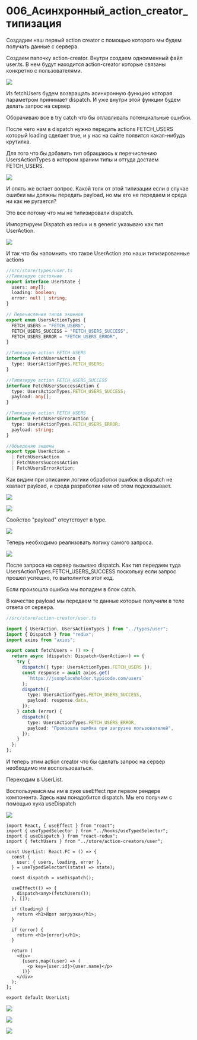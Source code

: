 # 006_Асинхронный_action_creator_типизация

Создадим наш первый action creator с помощью которого мы будем получать данные с сервера. 

Создаем папочку action-creator. Внутри создаем одноименный файл user.ts. В нем будут находится action-creator которые связаны конкретно с пользователями.

![](img/001.jpg)

Из fetchUsers будем возвращать асинхронную функцию которая параметром принимает dispatch. И уже внутри этой функции будем делать запрос на сервер.

Оборачиваю все в try catch что бы отлавливать потенциальные ошибки.

После чего нам в dispatch нужно передать actions FETCH_USERS который loading сделает true, и у нас на сайте появится какая-нибудь крутилка.

Для того что бы добавить тип обращаюсь к перечислению UsersActionTypes в котором храним типы и оттуда достаем FETCH_USERS.

![](img/002.jpg)

И опять же встает вопрос. Какой толк от этой типизации если в случае ошибки мы должны передать payload, но мы его не передаем и среда ни как не ругается?

Это все потому что мы не типизировали dispatch.

Импортируем Dispatch из redux и в generic указываю как тип UserAction.

![](img/003.jpg)

И так что бы напомнить что такое UserAction это наши типизированные actions

```ts
//src/store/types/user.ts
//Типизирую состояние
export interface UserState {
  users: any[];
  loading: boolean;
  error: null | string;
}

// Перечисления типов экшенов
export enum UsersActionTypes {
  FETCH_USERS = "FETCH_USERS",
  FETCH_USERS_SUCCESS = "FETCH_USERS_SUCCESS",
  FETCH_USERS_ERROR = "FETCH_USERS_ERROR",
}

//Типизирую action FETCH_USERS
interface FetchUsersAction {
  type: UsersActionTypes.FETCH_USERS;
}

//Типизирую action FETCH_USERS_SUCCESS
interface FetchUsersSuccessAction {
  type: UsersActionTypes.FETCH_USERS_SUCCESS;
  payload: any[];
}

//Типизирую action FETCH_USERS
interface FetchUsersErrorAction {
  type: UsersActionTypes.FETCH_USERS_ERROR;
  payload: string;
}

//Объеденяю экшены
export type UserAction =
  | FetchUsersAction
  | FetchUsersSuccessAction
  | FetchUsersErrorAction;

```

Как видим при описании логики обработки ошибок в dispatch не хватает payload, и среда разработки нам об этом подсказывает.

![](img/003.jpg)

![](img/004.jpg)

Свойство "payload" отсутствует в type.

![](img/005.jpg)

Теперь необходимо реализовать логику самого запроса.

![](img/006.jpg)

После запроса на сервер вызываю dispatch. Как тип передаем туда UsersActionTypes.FETCH_USERS_SUCCESS поскольку если запрос прошел успешно, то выполнится этот код.

Если произошла ошибка мы попадем в блок catch.

В качестве payload мы передаем те данные которые получили в теле ответа от сервера.

```ts
//src/store/action-creator/user.ts

import { UserAction, UsersActionTypes } from "../types/user";
import { Dispatch } from "redux";
import axios from "axios";

export const fetchUsers = () => {
  return async (dispatch: Dispatch<UserAction>) => {
    try {
      dispatch({ type: UsersActionTypes.FETCH_USERS });
      const response = await axios.get(
        `https://jsonplaceholder.typicode.com/users`
      );
      dispatch({
        type: UsersActionTypes.FETCH_USERS_SUCCESS,
        payload: response.data,
      });
    } catch (error) {
      dispatch({
        type: UsersActionTypes.FETCH_USERS_ERROR,
        payload: "Произошла ошибка при загрузке пользователей",
      });
    }
  };
};

```
И теперь этим action creator что бы сделать запрос на сервер необходимо им воспользоваться.

Переходим в UserList.

Воспользуемся мы им в хуке useEffect при первом рендере компонента. Здесь нам понадобится dispatch. Мы его получим с помощью хука useDispatch

![](img/007.jpg)

```tsx
import React, { useEffect } from "react";
import { useTypedSelector } from "../hooks/useTypedSelector";
import { useDispatch } from "react-redux";
import { fetchUsers } from "../store/action-creators/user";

const UserList: React.FC = () => {
  const {
    user: { users, loading, error },
  } = useTypedSelector((state) => state);

  const dispatch = useDispatch();

  useEffect(() => {
    dispatch<any>(fetchUsers());
  }, []);

  if (loading) {
    return <h1>Идет загрузка</h1>;
  }

  if (error) {
    return <h1>{error}</h1>;
  }

  return (
    <div>
      {users.map((user) => (
        <p key={user.id}>{user.name}</p>
      ))}
    </div>
  );
};

export default UserList;

```

![](img/008.jpg)

![](img/009.jpg)

![](img/010.jpg)





